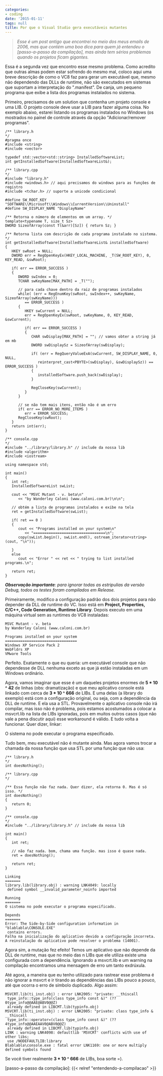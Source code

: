 ```yaml
---
categories:
- coding
date: '2015-01-11'
tags: null
title: Por que o Visual Studio gera executáveis mutantes
---
```


> _Esse é um post antigo que encontrei no meio dos meus emails de 2006, mas que contém uma boa dica para quem já entendeu o [passo-a-passo da compilação], mas ainda tem sérios problemas quando os projetos ficam gigantes._

Essa é a segunda vez que encontro esse mesmo problema. Como acredito que outras almas podem estar sofrendo do mesmo mal, coloco aqui uma breve descrição de como o VC8 faz para gerar um executável que, mesmo não dependendo das DLLs de runtime, não são executados em sistemas que suportam a interpretação do ".manifest". De canja, um pequeno programa que exibe a lista dos programas instalados no sistema.

Primeiro, precisamos de um solution que contenha um projeto console e uma LIB. O projeto console deve usar a LIB para fazer alguma coisa. No exemplo abaixo, estarei listando os programas instalados no Windows (os mostrados no painel de controle através da opção "Adicionar/remover programas".

```
/** library.h
*/
#pragma once
#include <string>
#include <vector>

typedef std::vector<std::string> InstalledSoftwareList;
int getInstalledSoftware(InstalledSoftwareList&);

/** library.cpp
*/
#include "library.h"
#include <windows.h> // aqui precisamos do windows para as funções de registro
#include <tchar.h> // suporte a unicode condicional

#define SW_ROOT_KEY "SOFTWARE\\Microsoft\\Windows\\CurrentVersion\\Uninstall"
#define SW_DISPLAY_NAME "DisplayName"

/** Retorna o número de elementos em um array. */
template<typename T, size_t Sz>
DWORD SizeofArray(const T(&arr)[Sz]) { return Sz; }

/** Retorna lista com descrição de cada programa instalado no sistema. */
int getInstalledSoftware(InstalledSoftwareList& installedSoftware)
{
   HKEY swRoot = NULL;
   DWORD err = RegOpenKeyEx(HKEY_LOCAL_MACHINE, _T(SW_ROOT_KEY), 0, KEY_READ, &swRoot);

   if( err == ERROR_SUCCESS )
   {
      DWORD swIndex = 0;
      TCHAR swKeyName[MAX_PATH] = _T("");

      // para cada chave dentro da raiz de programas instalados
      while( (err = RegEnumKey(swRoot, swIndex++, swKeyName, SizeofArray(swKeyName))) 
         == ERROR_SUCCESS )
      {
         HKEY swCurrent = NULL;
         err = RegOpenKeyEx(swRoot, swKeyName, 0, KEY_READ, &swCurrent);

         if( err == ERROR_SUCCESS )
         {
            CHAR swDisplay[MAX_PATH] = ""; // vamos obter a string já em mb
            DWORD swDisplaySz = SizeofArray(swDisplay);

            if( (err = RegQueryValueExA(swCurrent, SW_DISPLAY_NAME, 0, NULL, 
               reinterpret_cast<PBYTE>(swDisplay), &swDisplaySz)) == ERROR_SUCCESS )
            {
               installedSoftware.push_back(swDisplay);
            }

            RegCloseKey(swCurrent);
         }
      }

      // se não tem mais itens, então não é um erro
      if( err == ERROR_NO_MORE_ITEMS )
         err = ERROR_SUCCESS;
      RegCloseKey(swRoot);
   }
   return int(err);
}

/** console.cpp
*/
#include "../library/library.h" // include da nossa lib
#include <algorithm>
#include <iostream>

using namespace std;

int main()
{
   int ret;
   InstalledSoftwareList swList;

   cout << "MSVC Mutant - v. beta\n"
      << "by Wanderley Caloni (www.caloni.com.br)\n\n";

   // obtém a lista de programas instalados e exibe na tela
   ret = getInstalledSoftware(swList);

   if( ret == 0 )
   {
      cout << "Programs installed on your system\n"
         << "=================================\n";
      copy(swList.begin(), swList.end(), ostream_iterator<string>(cout, "\n"));

   }
   else
      cout << "Error " << ret << " trying to list installed programs.\n";

   return ret;
}
```

___Observação importante__: para ignorar todas as estripulias da versão Debug, todos os testes foram compilados em Release._

Primeiramente, modifico a configuração padrão dos dois projetos para não depender da DLL de runtime do VC. Isso está em __Project, Properties, C/C++, Code Generation, Runtime Library__. Depois executo em uma máquina virtual sem as runtimes do VC8 instaladas:

    MSVC Mutant - v. beta
    by Wanderley Caloni (www.caloni.com.br)
    
    Programs installed on your system
    =================================
    Windows XP Service Pack 2
    WebFldrs XP
    VMware Tools

Perfeito. Exatamente o que eu queria: um executável console que não dependesse de DLL nenhuma exceto as que já estão instaladas em um Windows ordinário.

Agora, vamos imaginar que esse é um daqueles projetos enormes de __5 * 10 ^ 42__ de linhas (obs: dramatização) e que meu aplicativo console está linkado com cerca de __3 * 10 ^ 666__ de LIBs. E uma delas (a library do exemplo) está com a configuração original, ou seja, com a dependência da DLL de runtime. E ela usa a STL. Provavelmente o aplicativo console não irá compilar, mas isso não é problema, pois estamos acostumados a colocar a msvcrt.lib na lista de LIBs ignoradas, pois em muitos outros casos (que não vale a pena discutir aqui) esse workaround é válido. E tudo volta a funcionar. Quer dizer, linkar:

O sistema no pode executar o programa especificado.

Tudo bem, meu executável não é mutante ainda. Mas agora vamos trocar a chamada da nossa função que usa STL por uma função que não usa:

```
/** library.h
*/
int doesNothing();

/** library.cpp
*/

/** Essa função não faz nada. Quer dizer, ela retorna 0. Mas é só isso. */
int doesNothing()
{
   return 0;
}

/** console.cpp
*/
#include "../library/library.h" // include da nossa lib

int main()
{
   int ret;

   // não faz nada. bom, chama uma função. mas isso é quase nada.
   ret = doesNothing();

   return ret;
}
```

    Linking
    =======
    library.lib(library.obj) : warning LNK4049: locally 
     defined symbol __invalid_parameter_noinfo imported
    
    Running
    =======
    O sistema no pode executar o programa especificado.
    
    Depends
    =======
    Error: The Side-by-Side configuration information in "blablabla\CONSOLE.EXE" 
     contains errors.
    Falha na inicialização do aplicativo devido a configuração incorreta.
    A reinstalação do aplicativo pode resolver o problema (14001).

Agora sim, a mutação fez efeito! Temos um aplicativo que não depende da DLL de runtime, mas que no meio das n LIBs que ele utiliza existe uma configurada com a dependência. Ignorando a msvcrt.lib e um warning na compilação encontramos uma mensagem de erro um tanto exdrúxula.

Até agora, a maneira que eu tenho utilizado para rastrear esse problema é não ignorar a msvcrt e ir tirando as dependências das LIBs pouco a pouco, até que ocorra o erro de símbolo duplicado. Algo assim:

    MSVCRT.lib(ti_inst.obj) : error LNK2005: "private: __thiscall 
     type_info::type_info(class type_info const &)" (??0type_info@@AAE@ABV0@@Z) 
     already defined in LIBCMT.lib(typinfo.obj)
    MSVCRT.lib(ti_inst.obj) : error LNK2005: "private: class type_info & __thiscall 
     type_info::operator=(class type_info const &)" (??4type_info@@AAEAAV0@ABV0@@Z) 
     already defined in LIBCMT.lib(typinfo.obj)
    LINK : warning LNK4098: defaultlib 'MSVCRT' conflicts with use of other libs; 
     use /NODEFAULTLIB:library
    Blablabla\console.exe : fatal error LNK1169: one or more multiply defined symbols found

Se você tiver realmente __3 * 10 ^ 666__ de LIBs, boa sorte =).

[passo-a-passo da compilação]: {{< relref "entendendo-a-compilacao" >}}